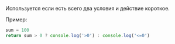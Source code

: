 Используется если есть всего два условия и действие короткое.

Пример:
```JavaScript
sum = 100
return sum > 0 ? console.log('>0') : console.log('<=0')
```